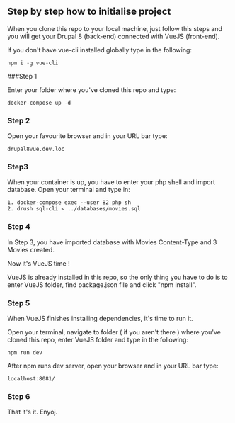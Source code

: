 ## Step by step how to initialise project

When you clone this repo to your local machine, just follow this steps and you will get your Drupal 8 (back-end) connected with VueJS (front-end). 

If you don't have vue-cli installed globally type in the following:

    npm i -g vue-cli

###Step 1

Enter your folder where you've cloned this repo and type:
    
    docker-compose up -d
    

### Step 2

Open your favourite browser and in your URL bar type: 

    drupal8vue.dev.loc
    

### Step3

When your container is up, you have to enter your php shell and import database. Open your terminal and type in:

    1. docker-compose exec --user 82 php sh
    2. drush sql-cli < ../databases/movies.sql
    
### Step 4 

In Step 3, you have imported database with Movies Content-Type and 3 Movies created.

Now it's VueJS time !

VueJS is already installed in this repo, so the only thing you have to do is to enter VueJS folder, find package.json file and click "npm install".

### Step 5

When VueJS finishes installing dependencies, it's time to run it.

Open your terminal, navigate to folder ( if you aren't there ) where you've cloned this repo, enter VueJS folder and type in the following:

    npm run dev
    
After npm runs dev server, open your browser and in your URL bar type:

    localhost:8081/
    
    
### Step 6

That it's it. Enyoj.